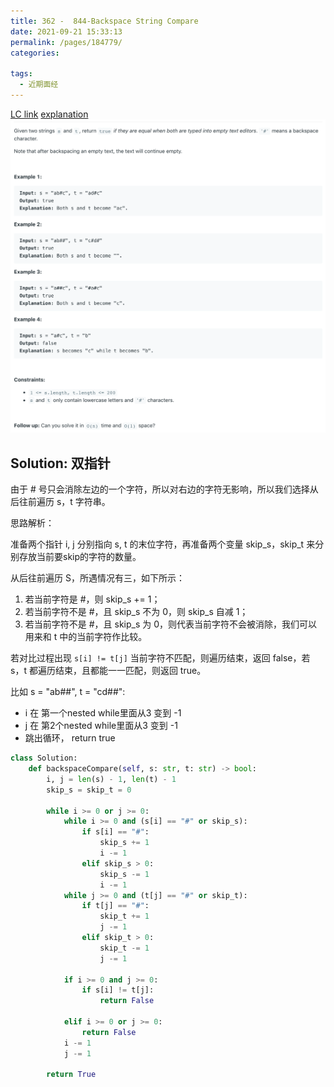 ```yaml
---
title: 362 -  844-Backspace String Compare
date: 2021-09-21 15:33:13
permalink: /pages/184779/
categories:
  
tags:
  - 近期面经
---
```

[LC link](https://leetcode.com/problems/backspace-string-compare/)
[explanation](https://leetcode-cn.com/problems/backspace-string-compare/solution/shuang-zhi-zhen-bi-jiao-han-tui-ge-de-zi-8fn8/)
![](https://raw.githubusercontent.com/emmableu/image/master/844-0.png)

## Solution: 双指针

由于 # 号只会消除左边的一个字符，所以对右边的字符无影响，所以我们选择从后往前遍历 s，t 字符串。

思路解析：

准备两个指针 i, j 分别指向 s, t 的末位字符，再准备两个变量 skip_s，skip_t 来分别存放当前要skip的字符的数量。

从后往前遍历 S，所遇情况有三，如下所示：
1. 若当前字符是 #，则 skip_s += 1；
2. 若当前字符不是 #，且 skip_s 不为 0，则 skip_s 自减 1；
3. 若当前字符不是 #，且 skip_s 为 0，则代表当前字符不会被消除，我们可以用来和 t 中的当前字符作比较。

若对比过程出现 `s[i] != t[j]` 当前字符不匹配，则遍历结束，返回 false，若 s，t 都遍历结束，且都能一一匹配，则返回 true。

比如 s = "ab##", t = "cd##":
  - i 在 第一个nested while里面从3 变到 -1
  - j 在 第2个nested while里面从3 变到 -1
  - 跳出循环， return true


```python
class Solution:
    def backspaceCompare(self, s: str, t: str) -> bool:
        i, j = len(s) - 1, len(t) - 1
        skip_s = skip_t = 0

        while i >= 0 or j >= 0:
            while i >= 0 and (s[i] == "#" or skip_s):
                if s[i] == "#":
                    skip_s += 1
                    i -= 1
                elif skip_s > 0:
                    skip_s -= 1
                    i -= 1
            while j >= 0 and (t[j] == "#" or skip_t):
                if t[j] == "#":
                    skip_t += 1
                    j -= 1
                elif skip_t > 0:
                    skip_t -= 1
                    j -= 1
            
            if i >= 0 and j >= 0:
                if s[i] != t[j]:
                    return False
            
            elif i >= 0 or j >= 0:
                return False
            i -= 1
            j -= 1
        
        return True
```
